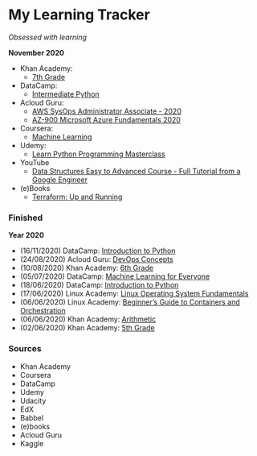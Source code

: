# My Learning Tracker
*Obsessed with learning*  
  
**November 2020**  
* Khan Academy: 
  - [7th Grade](https://www.khanacademy.org/math/cc-seventh-grade-math)
* DataCamp:  
  - [Intermediate Python](https://learn.datacamp.com/courses/intermediate-python)
* Acloud Guru:
  - [AWS SysOps Administrator Associate - 2020](https://learn.acloud.guru/course/aws-certified-sysops-administrator-associate/dashboard)
  - [AZ-900 Microsoft Azure Fundamentals 2020](https://learn.acloud.guru/course/az-900-microsoft-azure-fundamentals/dashboard)
* Coursera:  
  - [Machine Learning](https://www.coursera.org/learn/machine-learning)
* Udemy: 
  - [Learn Python Programming Masterclass](https://www.udemy.com/course/python-the-complete-python-developer-course/)
* YouTube
  - [Data Structures Easy to Advanced Course - Full Tutorial from a Google Engineer](https://www.youtube.com/watch?v=RBSGKlAvoiM&ab_channel=freeCodeCamp.org)
* (e)Books
  - [Terraform: Up and Running](https://www.amazon.com/Terraform-Running-Writing-Infrastructure-Code-ebook/dp/B07XKF258P/ref=sr_1_1)
  
### Finished
**Year 2020**
* (16/11/2020) DataCamp: [Introduction to Python](https://learn.datacamp.com/courses/intro-to-python-for-data-science)
* (24/08/2020) Acloud Guru: [DevOps Concepts](https://learn.acloud.guru/course/devops-concepts/dashboard)
* (10/08/2020) Khan Academy: [6th Grade](https://www.khanacademy.org/math/cc-sixth-grade-math)
* (05/07/2020) DataCamp: [Machine Learning for Everyone](https://learn.datacamp.com/courses/machine-learning-for-everyone)
* (18/06/2020) DataCamp: [Introduction to Python](https://learn.datacamp.com/courses/intro-to-python-for-data-science)
* (17/06/2020) Linux Academy: [Linux Operating System Fundamentals](https://linuxacademy.com/cp/modules/view/id/286)
* (06/06/2020) Linux Academy: [Beginner’s Guide to Containers and Orchestration](https://linuxacademy.com/cp/modules/view/id/275)
* (06/06/2020) Khan Academy: [Arithmetic](https://www.khanacademy.org/math/arithmetic)
* (02/06/2020) Khan Academy: [5th Grade](https://www.khanacademy.org/math/cc-fifth-grade-math)

### Sources
* Khan Academy
* Coursera
* DataCamp
* Udemy
* Udacity
* EdX
* Babbel
* (e)books
* Acloud Guru
* Kaggle